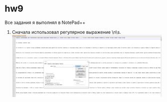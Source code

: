 # hw9
Все задания я выполнял в NotePad++
1) Сначала использовал регулярное выражение \n\s. 
![Скрин](https://raw.githubusercontent.com/vladimirloginov999/hw9/master/Скриншот%2026-05-2018%20143336.png)
